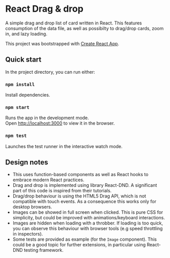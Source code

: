 # React Drag & drop

A simple drag and drop list of card written in React.
This features consumption of the data file, as well as possibilty to drag/drop cards, zoom in, and lazy loading.

This project was bootstrapped with [Create React App](https://github.com/facebook/create-react-app).

## Quick start

In the project directory, you can run either:

### `npm install`

Install dependencies.

### `npm start`

Runs the app in the development mode.<br>
Open [http://localhost:3000](http://localhost:3000) to view it in the browser.

### `npm test`

Launches the test runner in the interactive watch mode.<br>

## Design notes

- This uses function-based components as well as React hooks to embrace modern React practices.
- Drag and drop is implemented using library React-DND. A significant part of this code is inspired from their tutorials.
- Drag/drop behaviour is using the HTML5 Drag API, which is not compatible with touch events. As a consequence this works only for desktop browsers.
- Images can be showed in full screen when clicked. This is pure CSS for simplicity, but could be improved with animations/keyboard interactions.
- Images are hidden when loading with a throbber. If loading is too quick, you can observe this behaviour with browser tools (e.g speed throttling in inspectors).
- Some tests are provided as example (for the `Image` component). This could be a good topic for further extensions, in particular using React-DND testing framework.

